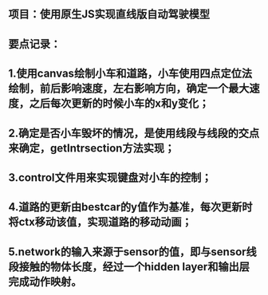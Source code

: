## 项目：使用原生JS实现直线版自动驾驶模型
## 要点记录：
## 1.使用canvas绘制小车和道路，小车使用四点定位法绘制，前后影响速度，左右影响方向，确定一个最大速度，之后每次更新的时候小车的x和y变化；
## 2.确定是否小车毁坏的情况，是使用线段与线段的交点来确定，getIntrsection方法实现；
## 3.control文件用来实现键盘对小车的控制；
## 4.道路的更新由bestcar的y值作为基准，每次更新时将ctx移动该值，实现道路的移动动画；
## 5.network的输入来源于sensor的值，即与sensor线段接触的物体长度，经过一个hidden layer和输出层完成动作映射。